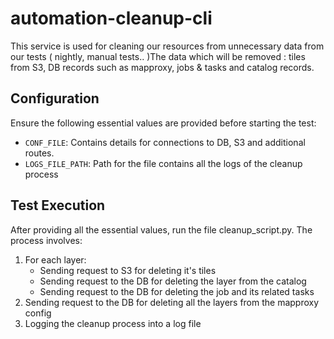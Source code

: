 # automation-cleanup-cli
This service is used for cleaning our resources from unnecessary data from our tests ( nightly, manual tests.. )The data which will be removed : tiles from S3, DB records such as mapproxy, jobs & tasks and catalog records.

## Configuration

Ensure the following essential values are provided before starting the test:

- `CONF_FILE`: Contains details for connections to DB, S3 and additional routes.
- `LOGS_FILE_PATH`: Path for the file contains all the logs of the cleanup process

## Test Execution
After providing all the essential values, run the file cleanup_script.py. The process involves:
1. For each layer: 
   - Sending request to S3 for deleting it's tiles 
   - Sending request to the DB for deleting the layer from the catalog 
   - Sending request to the DB for deleting the job and its related tasks 
2. Sending request to the DB for deleting all the layers from the mapproxy config
3. Logging the cleanup process into a log file 

